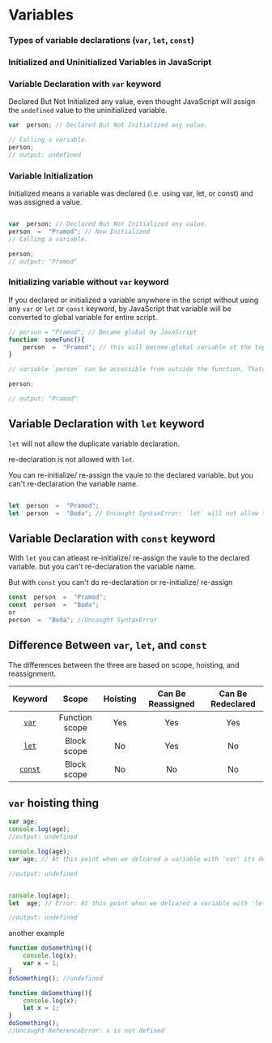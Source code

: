 # Variables

  

### Types of variable declarations (`var`, `let`, `const`)

  

### Initialized and Uninitialized Variables in JavaScript

  

### Variable Declaration with `var` keyword

Declared But Not Initialized any value, even thought JavaScript will assign the `undefined` value to the uninitialized variable.

```javascript
var  person; // Declared But Not Initialized any value.

// Calling a variable.
person;
// output: undefined

```

### Variable Initialization

Initialized means a variable was declared (i.e. using var, let, or const) and was assigned a value.

```javascript

var  person; // Declared But Not Initialized any value.
person  =  "Pramod"; // Now Initialized
// Calling a variable.

person;
// output: "Pramod"
```

### Initializing variable without `var` keyword
If you declared or initialized a variable anywhere in the script without using any `var` or `let` or `const` keyword, by JavaScript that variable will be converted to global variable for entire script.

```javascript
// person = "Pramod"; // Became global by JavaScript
function  someFunc(){
	person  =  "Pramod"; // this will become global variable at the top of script.
}

// variable `person` can be accessible from outside the function, Thats not the best practice.

person;

// output: "Pramod"

```

## Variable Declaration with `let` keyword
`let` will not allow the duplicate variable declaration.

re-declaration is not allowed with `let`.

You can re-initialize/ re-assign the vaule to the declared variable. but you can't re-declaration the variable name.

```javascript

let  person  =  "Pramod";
let  person  =  "Boda"; // Uncaught SyntaxError: `let` will not allow the duplicate variable declaration, re-declarations is not allowed with `let`.

```

## Variable Declaration with `const` keyword

With `let` you can atleast re-initialize/ re-assign the vaule to the declared variable. but you can't re-declaration the variable name.

But with `const` you can't do re-declaration or re-initialize/ re-assign
```javascript
const  person  =  "Pramod";
const  person  =  "Boda";
or
person  =  "Boda"; //Uncaught SyntaxError
```
## Difference Between  `var`,  `let`, and  `const`

The differences between the three are based on scope, hoisting, and reassignment.

| Keyword | Scope | Hoisting | Can Be Reassigned|Can Be Redeclared
|:--------:|:--------:|:--------:|:--------:|:--------:|
| [`var`](https://developer.mozilla.org/en-US/docs/Web/JavaScript/Reference/Statements/var) | Function scope | Yes | Yes | Yes|
|[`let`](https://developer.mozilla.org/en-US/docs/Web/JavaScript/Reference/Statements/let)| Block scope| No |Yes | No|
|[`const`](https://developer.mozilla.org/en-US/docs/Web/JavaScript/Reference/Statements/const)|Block scope|No|No|No|


## `var` hoisting thing

```javascript
var age;
console.log(age);
//output: undefined
```
```javascript
console.log(age);
var age; // At this point when we delcared a variable with 'var' its declaraion - hoisted at the top of the scope.

//output: undefined
```
```javascript

console.log(age);
let  age; // Error: At this point when we delcared a variable with 'let' its declaraion - hoisted at the same place(scope).

//output: undefined
```

another example

```javascript
function doSomething(){
	console.log(x);
	var x = 1;
}
doSomething(); //undefined
```

```javascript
function doSomething(){
	console.log(x);
	let x = 1;
}
doSomething();
//Uncaught ReferenceError: x is not defined
```
<!--stackedit_data:
eyJoaXN0b3J5IjpbLTE0MTUwMjgxMSw5NzE5NTAzNDgsNTg5MT
IwMTg2LC0xODcyNzk1NDI4LC0xMDA4MjcxODMsNzMwOTk4MTE2
XX0=
-->